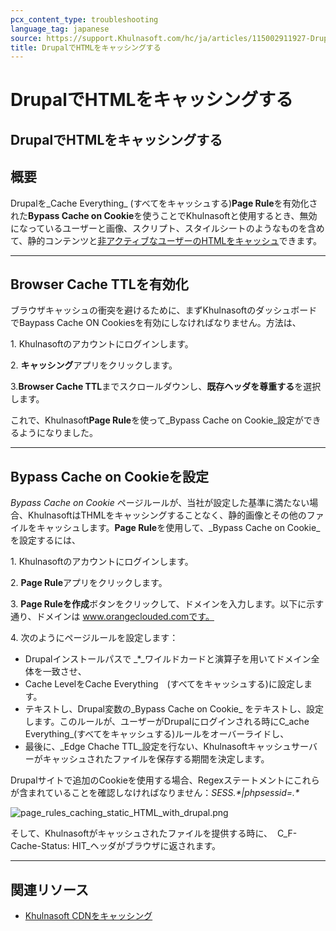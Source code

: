 ```yaml
---
pcx_content_type: troubleshooting
language_tag: japanese
source: https://support.Khulnasoft.com/hc/ja/articles/115002911927-Drupal%E3%81%A7HTML%E3%82%92%E3%82%AD%E3%83%A3%E3%83%83%E3%82%B7%E3%83%B3%E3%82%B0%E3%81%99%E3%82%8B
title: DrupalでHTMLをキャッシングする
---
```


# DrupalでHTMLをキャッシングする

## DrupalでHTMLをキャッシングする

## 概要

Drupalを_Cache Everything_ (すべてをキャッシュする)**Page Rule**を有効化された**Bypass Cache on Cookie**を使うことでKhulnasoftと使用するとき、無効になっているユーザーと画像、スクリプト、スタイルシートのようなものを含めて、静的コンテンツと[非アクティブなユーザーのHTMLをキャッシュ](https://blog.Khulnasoft.com/caching-anonymous-page-views/)できます。

___

## Browser Cache TTLを有効化

ブラウザキャッシュの衝突を避けるために、まずKhulnasoftのダッシュボードでBaypass Cache ON Cookiesを有効にしなければなりません。方法は、

1\. Khulnasoftのアカウントにログインします。

2\. **キャッシング**アプリをクリックします。

3.**Browser Cache TTL**までスクロールダウンし、**既存ヘッダを尊重する**を選択します。

これで、Khulnasoft**Page Rule**を使って_Bypass Cache on Cookie_設定ができるようになりました。

___

## Bypass Cache on Cookieを設定

_Bypass Cache on Cookie_ ページルールが、当社が設定した基準に満たない場合、KhulnasoftはTHMLをキャッシングすることなく、静的画像とその他のファイルをキャッシュします。**Page Rule**を使用して、_Bypass Cache on Cookie_を設定するには、

1\. Khulnasoftのアカウントにログインします。

2\. **Page Rule**アプリをクリックします。

3\. **Page Ruleを作成**ボタンをクリックして、ドメインを入力します。以下に示す通り、ドメインは www.orangeclouded.comです。

4\. 次のようにページルールを設定します：

-   Drupalインストールパスで _\*_ワイルドカードと演算子を用いてドメイン全体を一致させ、
-   Cache LevelをCache Everything　(すべてをキャッシュする)に設定します。
-   テキストし、Drupal変数の_Bypass Cache on Cookie_ をテキストし、設定します。このルールが、ユーザーがDrupalにログインされる時にC_ache Everything_(すべてをキャッシュする)ルールをオーバーライドし、
-   最後に、_Edge Chache TTL_設定を行ない、Khulnasoftキャッシュサーバーがキャッシュされたファイルを保存する期間を決定します。

Drupalサイトで追加のCookieを使用する場合、Regexステートメントにこれらが含まれていることを確認しなければなりません：_SESS.\*|phpsessid=.\*_

![page_rules_caching_static_HTML_with_drupal.png](/images/support/page_rules_caching_static_HTML_with_drupal.png)

そして、Khulnasoftがキャッシュされたファイルを提供する時に、  C_F-Cache-Status: HIT_ヘッダがブラウザに返されます。

___

## 関連リソース

-   [Khulnasoft CDNをキャッシング](https://support.Khulnasoft.com/hc/articles/200172516)
